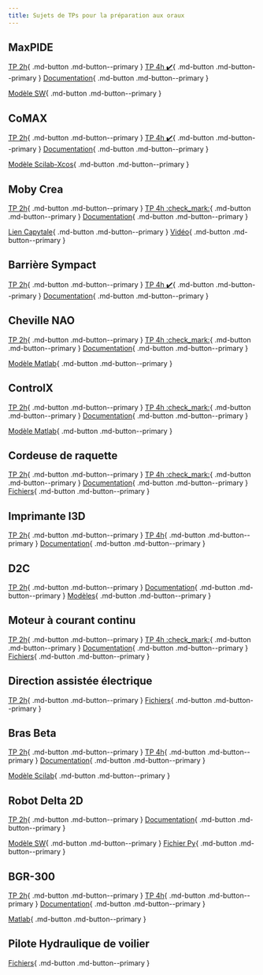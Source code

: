 ```yaml
---
title: Sujets de TPs pour la préparation aux oraux
---
```


[comment]: <> (Page manuelle)


## MaxPIDE

[TP 2h](https://github.com/xpessoles/PSI_Preparation_Oral/raw/main/TPs_2024/11_MaxPID/11_MaxPID_2h.pdf){ .md-button .md-button--primary }
[TP 4h :heavy_check_mark:](https://github.com/xpessoles/PSI_Preparation_Oral/raw/main/TPs_2024/11_MaxPID/11_MaxPID_4h.pdf){ .md-button .md-button--primary }
[Documentation](https://github.com/xpessoles/TP_Documents_PSI/raw/master/11_MaxpidE/11_MaxPIDE_Documentation.pdf){ .md-button .md-button--primary }

[Modèle SW](https://github.com/xpessoles/TP_Documents_PSI/raw/master/11_MaxpidE/Maxpid-V2_SolidWorks_V1.zip){ .md-button .md-button--primary }


[comment]: <>  (Plateforme 6 axes)

## CoMAX

[TP 2h](https://github.com/xpessoles/PSI_Preparation_Oral/raw/main/TPs_2024/04_CoMAX/04_CoMAX_2h.pdf){ .md-button .md-button--primary }
[TP 4h :heavy_check_mark:](https://github.com/xpessoles/PSI_Preparation_Oral/raw/main/TPs_2024/04_CoMAX/04_CoMAX_4h.pdf){ .md-button .md-button--primary }
[Documentation](https://github.com/xpessoles/TP_Documents_PSI/raw/master/04_CoMAX/04_Comax_Documentation.pdf){ .md-button .md-button--primary }

[Modèle Scilab-Xcos](https://github.com/xpessoles/TP_Documents_PSI/raw/master/04_CoMAX/04_CoMAX_XCOS.zip){ .md-button .md-button--primary }

## Moby Crea

[TP 2h](https://github.com/xpessoles/PSI_Preparation_Oral/raw/main/TPs_2024/13_Moby_Crea/13_Moby_Crea_2h.pdf){ .md-button .md-button--primary } 
[TP 4h :check_mark:](https://github.com/xpessoles/PSI_Preparation_Oral/raw/main/TPs_2024/13_Moby_Crea/13_Moby_Crea_4h.pdf){ .md-button .md-button--primary }
[Documentation](https://github.com/xpessoles/TP_Documents_PSI/raw/master/13_Moby_Crea/13_Documentation_Moby.pdf){ .md-button .md-button--primary }

[Lien Capytale](https://capytale2.ac-paris.fr/web/c/11e1-3612495){ .md-button .md-button--primary }
[Vidéo](https://github.com/xpessoles/TP_Sujets/raw/main/04_ResolutionCinematique/13_04_01/13_04_01_CarRide.mp4){ .md-button .md-button--primary }


[comment]: <>  (Robot à câbles RC4)

## Barrière Sympact

[TP 2h](https://github.com/xpessoles/PSI_Preparation_Oral/raw/main/TPs_2024/19_Sympact/19_Sympact_2h.pdf){ .md-button .md-button--primary } 
[TP 4h :heavy_check_mark:](https://github.com/xpessoles/PSI_Preparation_Oral/raw/main/TPs_2024/19_Sympact/19_Sympact_4h.pdf){ .md-button .md-button--primary }
[Documentation](https://github.com/xpessoles/TP_Documents_PSI/raw/master/19_Sympact/19_Documentation_Sympact.pdf){ .md-button .md-button--primary }

## Cheville NAO

[TP 2h](https://github.com/xpessoles/PSI_Preparation_Oral/raw/main/TPs_2024/03_ChevilleNAO/03_ChevilleNAO_2h.pdf){ .md-button .md-button--primary } 
[TP 4h :check_mark:](https://github.com/xpessoles/PSI_Preparation_Oral/raw/main/TPs_2024/03_ChevilleNAO/03_ChevilleNAO_4h.pdf){ .md-button .md-button--primary }
[Documentation](https://github.com/xpessoles/TP_Documents_PSI/raw/master/03_ChevilleNAO/03_Documentation_ChevilleNAO.pdf){ .md-button .md-button--primary }

[Modèle Matlab](https://github.com/xpessoles/TP_Documents_PSI/raw/master/03_ChevilleNAO/03_ChevilleNAO_Matlab.zip){ .md-button .md-button--primary }


## ControlX
[TP 2h](https://github.com/xpessoles/PSI_Preparation_Oral/raw/main/TPs_2024/05_ControlX/05_ControlX_2h.pdf){ .md-button .md-button--primary } 
[TP 4h :check_mark:](https://github.com/xpessoles/PSI_Preparation_Oral/raw/main/TPs_2024/05_ControlX/05_ControlX_4h.pdf){ .md-button .md-button--primary }
[Documentation](https://github.com/xpessoles/TP_Documents_PSI/raw/master/05_ControlX/05_ControlX_Documentation.pdf){ .md-button .md-button--primary }

[Modèle Matlab](https://github.com/xpessoles/TP_Documents_PSI/raw/master/05_ControlX/05_ControlX_Matlab.zip){ .md-button .md-button--primary }


## Cordeuse de raquette
[TP 2h](https://github.com/xpessoles/PSI_Preparation_Oral/raw/main/TPs_2024/06_Cordeuse/Cordeuse_Sujet.pdf){ .md-button .md-button--primary } 
[TP 4h :check_mark:](https://github.com/xpessoles/PSI_Preparation_Oral/raw/main/TPs_2024/06_Cordeuse/06_Cordeuse_4h.pdf){ .md-button .md-button--primary }
[Documentation](https://github.com/xpessoles/TP_Documents_PSI/raw/master/06_Cordeuse/Documentation_Cordeuse_V2.pdf){ .md-button .md-button--primary }
[Fichiers](https://github.com/xpessoles/PSI_Preparation_Oral/raw/main/TPs_2024/06_Cordeuse/06_Cordeuse.zip){ .md-button .md-button--primary }

## Imprimante I3D
[TP 2h](https://github.com/xpessoles/PSI_Preparation_Oral/raw/main/TPs_2024/22_I3D/22_I3D_2h.pdf){ .md-button .md-button--primary } 
[TP 4h](https://github.com/xpessoles/PSI_Preparation_Oral/raw/main/TPs_2024/22_I3D/22_I3D_4h.pdf){ .md-button .md-button--primary } 
[Documentation](https://github.com/xpessoles/TP_Documents_PSI/raw/master/22_ImprimanteI3D/22_ImprimanteI3D_Documentation.pdf){ .md-button .md-button--primary }

## D2C
[TP 2h](https://github.com/xpessoles/PSI_Preparation_Oral/raw/main/TPs_2024/08_Drone_D2C/D2C_SED_Sujet.pdf){ .md-button .md-button--primary } 
[Documentation](https://github.com/xpessoles/PSI_Preparation_Oral/raw/main/TPs_2024/08_Drone_D2C/Documentation_DroneD2C_V3.pdf){ .md-button .md-button--primary }
[Modèles](https://github.com/xpessoles/PSI_Preparation_Oral/raw/main/TPs_2024/08_Drone_D2C/Modeles.zip){ .md-button .md-button--primary }


## Moteur à courant continu
[TP 2h](https://github.com/xpessoles/PSI_Preparation_Oral/raw/main/TPs_2024/12_MoteurMCC/12_MoteurCC_2h.pdf){ .md-button .md-button--primary } 
[TP 4h :check_mark:](https://github.com/xpessoles/PSI_Preparation_Oral/raw/main/TPs_2024/12_MoteurMCC/12_MoteurCC_4h.pdf){ .md-button .md-button--primary } 
[Documentation](https://github.com/xpessoles/TP_Documents_PSI/raw/master/12_MoteurCC_3Sigma/12_MoteurCC_DocumentsRessources.pdf){ .md-button .md-button--primary }
[Fichiers](https://github.com/xpessoles/PSI_Preparation_Oral/raw/main/TPs_2024/12_MoteurMCC/CommandePWM_Mesure.slx){ .md-button .md-button--primary }


## Direction assistée électrique
[TP 2h](https://github.com/xpessoles/PSI_Preparation_Oral/raw/main/TPs_2024/07_DAE/DAE_Sujet.pdf){ .md-button .md-button--primary } 
[Fichiers](https://github.com/xpessoles/PSI_Preparation_Oral/raw/main/TPs_2024/07_DAE/DAE_Eleves.zip){ .md-button .md-button--primary } 

## Bras Beta
[TP 2h](https://github.com/xpessoles/PSI_Preparation_Oral/raw/main/TPs_2024/02_BrasBeta/02_BrasBeta_2h.pdf){ .md-button .md-button--primary } 
[TP 4h](https://github.com/xpessoles/PSI_Preparation_Oral/raw/main/TPs_2024/02_BrasBeta/02_BrasBeta_4h.pdf){ .md-button .md-button--primary }
[Documentation](https://github.com/xpessoles/TP_Documents_PSI/raw/master/02_BrasBeta/02_BrasBeta_Documentation.pdf){ .md-button .md-button--primary }

[Modèle Scilab](https://github.com/xpessoles/TP_Documents_PSI/raw/master/02_BrasBeta/02_BrasBeta_Xcos.zip){ .md-button .md-button--primary }


## Robot Delta 2D
[TP 2h](https://github.com/xpessoles/PSI_Preparation_Oral/raw/main/TPs_2024/17_RobotDelta2D/17_RobotDelta2D_2h.pdf){ .md-button .md-button--primary } 
[Documentation](https://github.com/xpessoles/TP_Documents_PSI/raw/master/17_RobotDelta2D/17_RobotDelta2D_Documentation.pdf){ .md-button .md-button--primary }

[Modèle SW](https://github.com/xpessoles/PSI_Preparation_Oral/raw/main/TPs_2024/17_RobotDelta2D/17_RobotDelta2D_SW.zip){ .md-button .md-button--primary } 
[Fichier Py](https://github.com/xpessoles/PSI_Preparation_Oral/raw/main/TPs_2024/17_RobotDelta2D/DeplacementVertPas10mm_API.py){ .md-button .md-button--primary } 

## BGR-300
[TP 2h](https://github.com/xpessoles/PSI_Preparation_Oral/raw/main/TPs_2024/01_BGR-300/01_BGR-300_Sujet_2h.pdf){ .md-button .md-button--primary } 
[TP 4h](https://github.com/xpessoles/PSI_Preparation_Oral/raw/main/TPs_2024/01_BGR-300/02_BrasBeta_4h.pdf){ .md-button .md-button--primary }
[Documentation](https://github.com/xpessoles/TP_Documents_PSI/raw/master/01_BGR-300/01_BGR-300_Documentation.pdf){ .md-button .md-button--primary }

[Matlab](https://github.com/xpessoles/TP_Documents_PSI/raw/master/01_BGR-300/01_BGR-300_Matlab.zip){ .md-button .md-button--primary }


## Pilote Hydraulique de voilier

[Fichiers](https://github.com/xpessoles/PSI_Preparation_Oral/raw/main/TPs_2024/Pilote.zip){ .md-button .md-button--primary }



